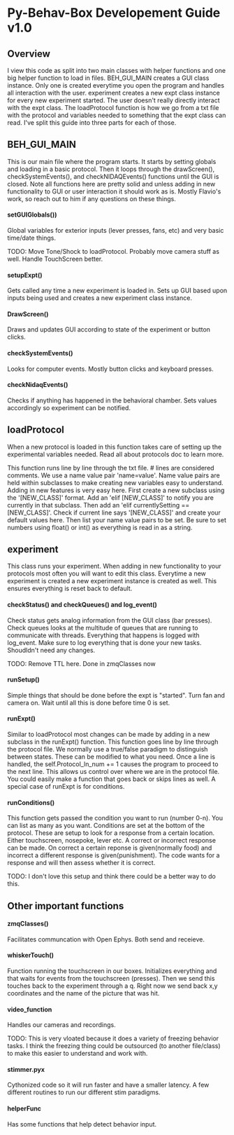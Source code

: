 # Py-Behav-Box Developement Guide v1.0

## Overview
I view this code as split into two main classes with helper functions and one big helper function to load in files. BEH_GUI_MAIN creates a GUI class instance. Only one is created everytime you open the program and handles all interaction with the user. experiment creates a new expt class instance for every new experiment started. The user doesn't really directly interact with the expt class. The loadProtocol function is how we go from a txt file with the protocol and variables needed to something that the expt class can read. I've split this guide into three parts for each of those. 

## BEH_GUI_MAIN
This is our main file where the program starts. It starts by setting globals and loading in a basic protocol. Then it loops through the drawScreen(), checkSystemEvents(), and checkNIDAQEvents() functions until the GUI is closed. Note all functions here are pretty solid and unless adding in new functionality to GUI or user interaction it should work as is. Mostly Flavio's work, so reach out to him if any questions on these things.

#### setGUIGlobals())
Global variables for exterior inputs (lever presses, fans, etc) and very basic time/date things.

TODO: Move Tone/Shock to loadProtocol. Probably move camera stuff as well. Handle TouchScreen better. 

#### setupExpt()
Gets called any time a new experiment is loaded in. Sets up GUI based upon inputs being used and creates a new experiment class instance.

#### DrawScreen()
Draws and updates GUI according to state of the experiment or button clicks.

#### checkSystemEvents()
Looks for computer events. Mostly button clicks and keyboard presses.

#### checkNidaqEvents()
Checks if anything has happened in the behavioral chamber. Sets values accordingly so experiment can be notified.

## loadProtocol
When a new protocol is loaded in this function takes care of setting up the experimental variables needed. Read all about protocols doc to learn more.

This function runs line by line through the txt file. # lines are considered comments. We use a name value pair 'name=value'. Name value pairs are held within subclasses to make creating new variables easy to understand. Adding in new features is very easy here. First create a new subclass using the '\[NEW_CLASS]' format. Add an 'elif \[NEW_CLASS]' to notify you are currently in that subclass. Then add an 'elif currentlySetting == \[NEW_CLASS]'. Check if current line says '\[NEW_CLASS]' and create your default values here. Then list your name value pairs to be set. Be sure to set numbers using float() or int() as everything is read in as a string.

## experiment
This class runs your experiment. When adding in new functionality to your protocols most often you will want to edit this class. Everytime a new experiment is created a new experiment instance is created as well. This ensures everything is reset back to default. 

#### checkStatus() and checkQueues() and log_event()
Check status gets analog information from the GUI class (bar presses). Check queues looks at the multitude of queues that are running to communicate with threads. Everything that happens is logged with log_event. Make sure to log everything that is done your new tasks. Shoudldn't need any changes. 

TODO: Remove TTL here. Done in zmqClasses now

#### runSetup()
Simple things that should be done before the expt is "started". Turn fan and camera on. Wait until all this is done before time 0 is set.

#### runExpt()
Similar to loadProtocol most changes can be made by adding in a new subclass in the runExpt() function. This function goes line by line through the protocol file. We normally use a true/false paradigm to distinguish between states. These can be modified to what you need. Once a line is handled, the self.Protocol_ln_num += 1 causes the program to proceed to the next line. This allows us control over where we are in the protocol file. You could easily make a function that goes back or skips lines as well. A special case of runExpt is for conditions.

#### runConditions()
This function gets passed the condition you want to run (number 0-n). You can list as many as you want. Conditions are set at the bottom of the protocol. These are setup to look for a response from a certain location. Either touchscreen, nosepoke, lever etc. A correct or incorrect response can be made. On correct a certain reponse is given(normally food) and incorrect a different response is given(punishment). The code wants for a response and will then assess whether it is correct.

TODO: I don't love this setup and think there could be a better way to do this.

## Other important functions

#### zmqClasses()
Facilitates communcation with Open Ephys. Both send and receieve.

#### whiskerTouch()
Function running the touchscreen in our boxes. Initializes everything and that waits for events from the touchscreen (presses). Then we send this touches back to the experiment through a q. Right now we send back x,y coordinates and the name of the picture that was hit.

#### video_function
Handles our cameras and recordings. 

TODO: This is very vloated because it does a variety of freezing behavior tasks. I think the freezing thing could be outsourced (to another file/class) to make this easier to understand and work with. 

#### stimmer.pyx
Cythonized code so it will run faster and have a smaller latency. A few different routines to run our different stim paradigms. 

#### helperFunc
Has some functions that help detect behavior input.

